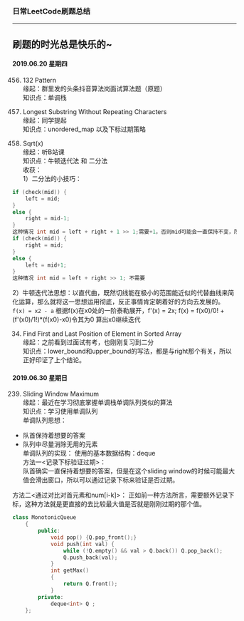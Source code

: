 ### 日常LeetCode刷题总结 
---
刷题的时光总是快乐的~
---

#### 2019.06.20 星期四  
456. 132 Pattern   
缘起：群里发的头条抖音算法岗面试算法题（原题）  
知识点：单调栈  


3. Longest Substring Without Repeating Characters  
缘起：同学提起  
知识点：unordered_map 以及下标过期策略  

69. Sqrt(x)  
缘起：听B站课  
知识点：牛顿迭代法 和 二分法  
收获：  
1）二分法的小技巧：  
```cpp
if (check(mid)) {
    left = mid;
}
else {
    right = mid-1;
}
这种情况 int mid = left + right + 1 >> 1;需要+1，否则mid可能会一直保持不变，所以left也会保持不变，陷入死循环。    
if (check(mid)) {
    right = mid;
}
else {
    left = mid+1;
}
这种情况 int mid = left + right >> 1; 不需要
```
2）牛顿迭代法思想：以直代曲，既然切线能在极小的范围能近似的代替曲线来简化运算，那么就将这一思想运用彻底，反正事情肯定朝着好的方向去发展的。  
`f(x) = x2 - a` 根据f(x)在x0处的一阶泰勒展开，f'(x) = 2x; f(x) = f(x0)/0! + (f'(x0)/1!)*(f(x0)-x0)令其为0 算出x0继续迭代  


34. Find First and Last Position of Element in Sorted Array  
缘起：之前看到过面试有考，也刚刚复习到二分  
知识点：lower_bound和upper_bound的写法，都是与right那个有关，所以正好印证了上个结论。


#### 2019.06.30 星期日 
239. Sliding Window Maximum    
缘起：最近在学习彻底掌握单调栈单调队列类似的算法  
知识点：学习使用单调队列  
单调队列思想：  
* 队首保持着想要的答案 
* 队列中尽量消除无用的元素  
单调队列的实现： 
使用的基本数据结构：deque  
方法一<记录下标验证过期>：  
队首确实一直保持着想要的答案，但是在这个sliding window的时候可能最大值会滑出窗口，所以可以通过记录下标来验证是否过期。  

方法二<通过对比对首元素和num[i-k]>：
正如前一种方法所言，需要额外记录下标，这种方法就是更直接的去比较最大值是否就是刚刚过期的那个值。  
```cpp
class MonotonicQueue
    {
        public:
            void pop() {Q.pop_front();}
            void push(int val) {
                while (!Q.empty() && val > Q.back()) Q.pop_back();
                Q.push_back(val);
            }
            int getMax()
            {
                return Q.front();
            }
        private:
            deque<int> Q ;
    };
```
